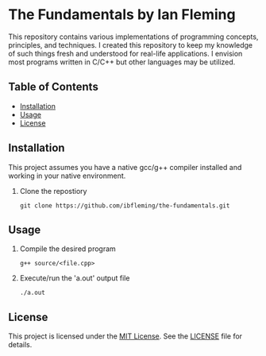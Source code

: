 # The Fundamentals by Ian Fleming

This repository contains various implementations of programming concepts, principles, and techniques.
I created this repository to keep my knowledge of such things fresh and understood for real-life applications.
I envision most programs written in C/C++ but other languages may be utilized.

## Table of Contents

- [Installation](#installation)
- [Usage](#usage)
- [License](#license)

## Installation

This project assumes you have a native gcc/g++ compiler installed and working in your native environment.

1. Clone the repostiory

    ``git clone https://github.com/ibfleming/the-fundamentals.git``

## Usage

1. Compile the desired program

    ``g++ source/<file.cpp>``

2. Execute/run the 'a.out' output file

   ``./a.out``

## License

This project is licensed under the [MIT License](LICENSE). See the [LICENSE](LICENSE) file for details.
